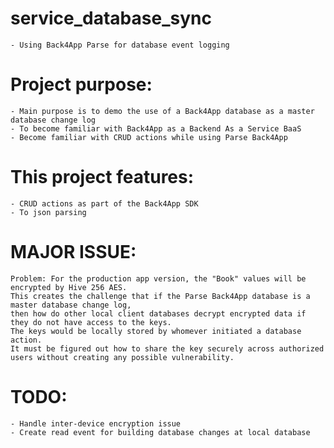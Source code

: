# service_database_sync
    - Using Back4App Parse for database event logging

# Project purpose:
    - Main purpose is to demo the use of a Back4App database as a master database change log
    - To become familiar with Back4App as a Backend As a Service BaaS
    - Become familiar with CRUD actions while using Parse Back4App

# This project features:
    - CRUD actions as part of the Back4App SDK
    - To json parsing

# MAJOR ISSUE:
    Problem: For the production app version, the "Book" values will be encrypted by Hive 256 AES.
    This creates the challenge that if the Parse Back4App database is a master database change log,
    then how do other local client databases decrypt encrypted data if they do not have access to the keys.
    The keys would be locally stored by whomever initiated a database action.
    It must be figured out how to share the key securely across authorized users without creating any possible vulnerability.

# TODO:
    - Handle inter-device encryption issue
    - Create read event for building database changes at local database
